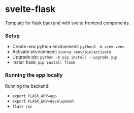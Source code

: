 # svelte-flask

Template for flask backend with svelte frontend components.

### Setup

* Create new python environment: `python3 -m venv venv`
* Activate environment: `source venv/bin/activate`
* Upgrade pip: `python -m pip install --upgrade pip`
* Install flask: `pip install flask`

### Running the app locally

Running the backend:
* `export FLASK_APP=app`
* `export FLASK_ENV=development`
* `flask run`



